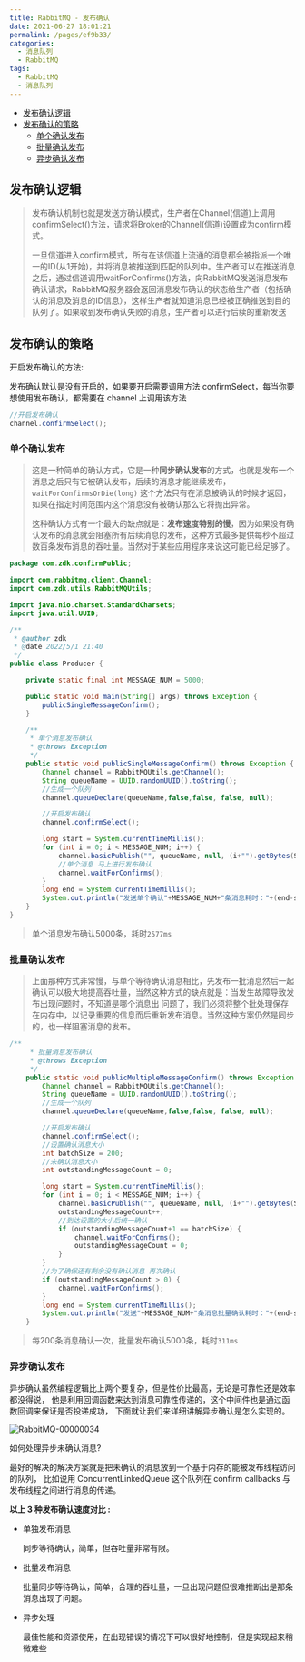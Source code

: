 ```yaml
---
title: RabbitMQ - 发布确认
date: 2021-06-27 18:01:21
permalink: /pages/ef9b33/
categories: 
  - 消息队列
  - RabbitMQ
tags: 
  - RabbitMQ
  - 消息队列
---
```

<!-- START doctoc generated TOC please keep comment here to allow auto update -->
<!-- DON'T EDIT THIS SECTION, INSTEAD RE-RUN doctoc TO UPDATE -->


- [发布确认逻辑](#%E5%8F%91%E5%B8%83%E7%A1%AE%E8%AE%A4%E9%80%BB%E8%BE%91)
- [发布确认的策略](#%E5%8F%91%E5%B8%83%E7%A1%AE%E8%AE%A4%E7%9A%84%E7%AD%96%E7%95%A5)
  - [单个确认发布](#%E5%8D%95%E4%B8%AA%E7%A1%AE%E8%AE%A4%E5%8F%91%E5%B8%83)
  - [批量确认发布](#%E6%89%B9%E9%87%8F%E7%A1%AE%E8%AE%A4%E5%8F%91%E5%B8%83)
  - [异步确认发布](#%E5%BC%82%E6%AD%A5%E7%A1%AE%E8%AE%A4%E5%8F%91%E5%B8%83)

<!-- END doctoc generated TOC please keep comment here to allow auto update -->

## 发布确认逻辑



<Badge text="总的来说，发布确认是保证生产者能将消息成功投递到队列中"/>



> 发布确认机制也就是发送方确认模式，生产者在Channel(信道)上调用confirmSelect()方法，请求将Broker的Channel(信道)设置成为confirm模式。
>
> 一旦信道进入confirm模式，所有在该信道上流通的消息都会被指派一个唯一的ID(从1开始)，并将消息被推送到匹配的队列中。生产者可以在推送消息之后，通过信道调用waitForConfirms()方法，向RabbitMQ发送消息发布确认请求，RabbitMQ服务器会返回消息发布确认的状态给生产者（包括确认的消息及消息的ID信息），这样生产者就知道消息已经被正确推送到目的队列了。如果收到发布确认失败的消息，生产者可以进行后续的重新发送



## 发布确认的策略

开启发布确认的方法:

发布确认默认是没有开启的，如果要开启需要调用方法 confirmSelect，每当你要想使用发布确认，都需要在 channel 上调用该方法

```java
//开启发布确认
channel.confirmSelect();
```

### 单个确认发布

> 这是一种简单的确认方式，它是一种**同步确认发布**的方式，也就是发布一个消息之后只有它被确认发布，后续的消息才能继续发布，`waitForConfirmsOrDie(long)` 这个方法只有在消息被确认的时候才返回，如果在指定时间范围内这个消息没有被确认那么它将抛出异常。
>
> 这种确认方式有一个最大的缺点就是：**发布速度特别的慢**，因为如果没有确认发布的消息就会阻塞所有后续消息的发布，这种方式最多提供每秒不超过数百条发布消息的吞吐量。当然对于某些应用程序来说这可能已经足够了。

```java
package com.zdk.confirmPublic;

import com.rabbitmq.client.Channel;
import com.zdk.utils.RabbitMQUtils;

import java.nio.charset.StandardCharsets;
import java.util.UUID;

/**
 * @author zdk
 * @date 2022/5/1 21:40
 */
public class Producer {

    private static final int MESSAGE_NUM = 5000;

    public static void main(String[] args) throws Exception {
        publicSingleMessageConfirm();
    }

    /**
     * 单个消息发布确认
     * @throws Exception
     */
    public static void publicSingleMessageConfirm() throws Exception {
        Channel channel = RabbitMQUtils.getChannel();
        String queueName = UUID.randomUUID().toString();
        //生成一个队列
        channel.queueDeclare(queueName,false,false, false, null);

        //开启发布确认
        channel.confirmSelect();

        long start = System.currentTimeMillis();
        for (int i = 0; i < MESSAGE_NUM; i++) {
            channel.basicPublish("", queueName, null, (i+"").getBytes(StandardCharsets.UTF_8));
            //单个消息 马上进行发布确认
            channel.waitForConfirms();
        }
        long end = System.currentTimeMillis();
        System.out.println("发送单个确认"+MESSAGE_NUM+"条消息耗时："+(end-start)+"ms");
    }
}
```

> 单个消息发布确认5000条，耗时`2577ms`



### 批量确认发布

> 上面那种方式非常慢，与单个等待确认消息相比，先发布一批消息然后一起确认可以极大地提高吞吐量，当然这种方式的缺点就是：当发生故障导致发布出现问题时，不知道是哪个消息出 问题了，我们必须将整个批处理保存在内存中，以记录重要的信息而后重新发布消息。当然这种方案仍然是同步的，也一样阻塞消息的发布。

```java
/**
     * 批量消息发布确认
     * @throws Exception
     */
    public static void publicMultipleMessageConfirm() throws Exception {
        Channel channel = RabbitMQUtils.getChannel();
        String queueName = UUID.randomUUID().toString();
        //生成一个队列
        channel.queueDeclare(queueName,false,false, false, null);

        //开启发布确认
        channel.confirmSelect();
        //设置确认消息大小
        int batchSize = 200;
        //未确认消息大小
        int outstandingMessageCount = 0;

        long start = System.currentTimeMillis();
        for (int i = 0; i < MESSAGE_NUM; i++) {
            channel.basicPublish("", queueName, null, (i+"").getBytes(StandardCharsets.UTF_8));
            outstandingMessageCount++;
            //到达设置的大小后统一确认
            if (outstandingMessageCount+1 == batchSize) {
                channel.waitForConfirms();
                outstandingMessageCount = 0;
            }
        }
        //为了确保还有剩余没有确认消息 再次确认
        if (outstandingMessageCount > 0) {
            channel.waitForConfirms();
        }
        long end = System.currentTimeMillis();
        System.out.println("发送"+MESSAGE_NUM+"条消息批量确认耗时："+(end-start)+"ms");
    }
```

> 每200条消息确认一次，批量发布确认5000条，耗时`311ms`



### 异步确认发布 

异步确认虽然编程逻辑比上两个要复杂，但是性价比最高，无论是可靠性还是效率都没得说， 他是利用回调函数来达到消息可靠性传递的，这个中间件也是通过函数回调来保证是否投递成功， 下面就让我们来详细讲解异步确认是怎么实现的。

![RabbitMQ-00000034](https://cdn.jsdelivr.net/gh/oddfar/static/img/RabbitMQ/RabbitMQ-00000034.png)







如何处理异步未确认消息?

最好的解决的解决方案就是把未确认的消息放到一个基于内存的能被发布线程访问的队列， 比如说用 ConcurrentLinkedQueue 这个队列在 confirm callbacks 与发布线程之间进行消息的传递。

**以上 3 种发布确认速度对比 :**

- 单独发布消息

  同步等待确认，简单，但吞吐量非常有限。

- 批量发布消息

  批量同步等待确认，简单，合理的吞吐量，一旦出现问题但很难推断出是那条消息出现了问题。

- 异步处理

  最佳性能和资源使用，在出现错误的情况下可以很好地控制，但是实现起来稍微难些





